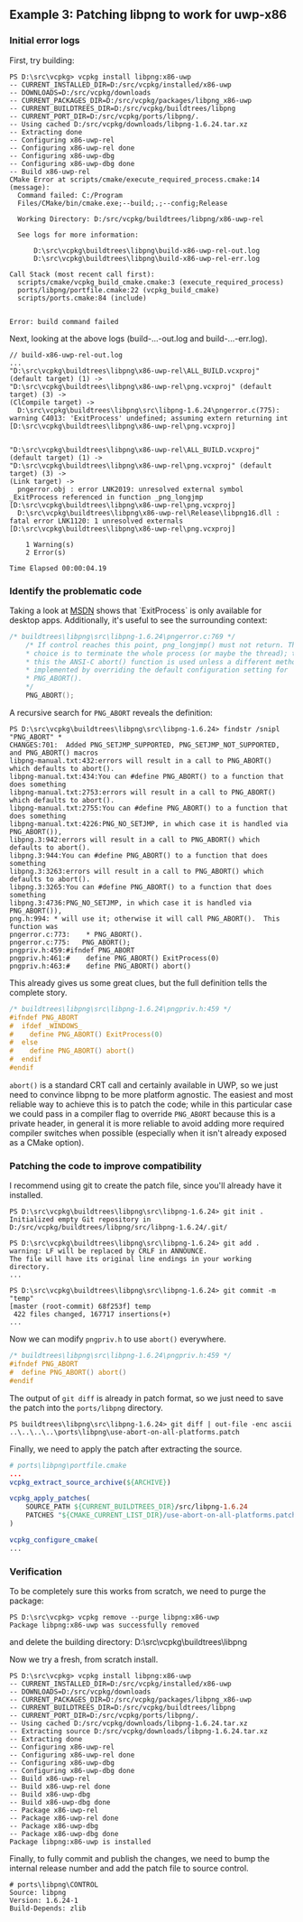 ## Example 3: Patching libpng to work for uwp-x86

### Initial error logs
First, try building:

```
PS D:\src\vcpkg> vcpkg install libpng:x86-uwp
-- CURRENT_INSTALLED_DIR=D:/src/vcpkg/installed/x86-uwp
-- DOWNLOADS=D:/src/vcpkg/downloads
-- CURRENT_PACKAGES_DIR=D:/src/vcpkg/packages/libpng_x86-uwp
-- CURRENT_BUILDTREES_DIR=D:/src/vcpkg/buildtrees/libpng
-- CURRENT_PORT_DIR=D:/src/vcpkg/ports/libpng/.
-- Using cached D:/src/vcpkg/downloads/libpng-1.6.24.tar.xz
-- Extracting done
-- Configuring x86-uwp-rel
-- Configuring x86-uwp-rel done
-- Configuring x86-uwp-dbg
-- Configuring x86-uwp-dbg done
-- Build x86-uwp-rel
CMake Error at scripts/cmake/execute_required_process.cmake:14 (message):
  Command failed: C:/Program
  Files/CMake/bin/cmake.exe;--build;.;--config;Release

  Working Directory: D:/src/vcpkg/buildtrees/libpng/x86-uwp-rel

  See logs for more information:

      D:\src\vcpkg\buildtrees\libpng\build-x86-uwp-rel-out.log
      D:\src\vcpkg\buildtrees\libpng\build-x86-uwp-rel-err.log

Call Stack (most recent call first):
  scripts/cmake/vcpkg_build_cmake.cmake:3 (execute_required_process)
  ports/libpng/portfile.cmake:22 (vcpkg_build_cmake)
  scripts/ports.cmake:84 (include)


Error: build command failed
```

Next, looking at the above logs (build-...-out.log and build-...-err.log).

```
// build-x86-uwp-rel-out.log
...
"D:\src\vcpkg\buildtrees\libpng\x86-uwp-rel\ALL_BUILD.vcxproj" (default target) (1) ->
"D:\src\vcpkg\buildtrees\libpng\x86-uwp-rel\png.vcxproj" (default target) (3) ->
(ClCompile target) -> 
  D:\src\vcpkg\buildtrees\libpng\src\libpng-1.6.24\pngerror.c(775): warning C4013: 'ExitProcess' undefined; assuming extern returning int [D:\src\vcpkg\buildtrees\libpng\x86-uwp-rel\png.vcxproj]


"D:\src\vcpkg\buildtrees\libpng\x86-uwp-rel\ALL_BUILD.vcxproj" (default target) (1) ->
"D:\src\vcpkg\buildtrees\libpng\x86-uwp-rel\png.vcxproj" (default target) (3) ->
(Link target) -> 
  pngerror.obj : error LNK2019: unresolved external symbol _ExitProcess referenced in function _png_longjmp [D:\src\vcpkg\buildtrees\libpng\x86-uwp-rel\png.vcxproj]
  D:\src\vcpkg\buildtrees\libpng\x86-uwp-rel\Release\libpng16.dll : fatal error LNK1120: 1 unresolved externals [D:\src\vcpkg\buildtrees\libpng\x86-uwp-rel\png.vcxproj]

    1 Warning(s)
    2 Error(s)

Time Elapsed 00:00:04.19
```

### Identify the problematic code

Taking a look at [MSDN](https://msdn.microsoft.com/en-us/library/windows/desktop/ms682658(v=vs.85).aspx) shows that `ExitProcess` is only available for desktop apps. Additionally, it's useful to see the surrounding context:

```c
/* buildtrees\libpng\src\libpng-1.6.24\pngerror.c:769 */
    /* If control reaches this point, png_longjmp() must not return. The only
    * choice is to terminate the whole process (or maybe the thread); to do
    * this the ANSI-C abort() function is used unless a different method is
    * implemented by overriding the default configuration setting for
    * PNG_ABORT().
    */
    PNG_ABORT();
```

A recursive search for `PNG_ABORT` reveals the definition:
```
PS D:\src\vcpkg\buildtrees\libpng\src\libpng-1.6.24> findstr /snipl "PNG_ABORT" *
CHANGES:701:  Added PNG_SETJMP_SUPPORTED, PNG_SETJMP_NOT_SUPPORTED, and PNG_ABORT() macros
libpng-manual.txt:432:errors will result in a call to PNG_ABORT() which defaults to abort().
libpng-manual.txt:434:You can #define PNG_ABORT() to a function that does something
libpng-manual.txt:2753:errors will result in a call to PNG_ABORT() which defaults to abort().
libpng-manual.txt:2755:You can #define PNG_ABORT() to a function that does something
libpng-manual.txt:4226:PNG_NO_SETJMP, in which case it is handled via PNG_ABORT()),
libpng.3:942:errors will result in a call to PNG_ABORT() which defaults to abort().
libpng.3:944:You can #define PNG_ABORT() to a function that does something
libpng.3:3263:errors will result in a call to PNG_ABORT() which defaults to abort().
libpng.3:3265:You can #define PNG_ABORT() to a function that does something
libpng.3:4736:PNG_NO_SETJMP, in which case it is handled via PNG_ABORT()),
png.h:994: * will use it; otherwise it will call PNG_ABORT().  This function was
pngerror.c:773:    * PNG_ABORT().
pngerror.c:775:   PNG_ABORT();
pngpriv.h:459:#ifndef PNG_ABORT
pngpriv.h:461:#    define PNG_ABORT() ExitProcess(0)
pngpriv.h:463:#    define PNG_ABORT() abort()
```

This already gives us some great clues, but the full definition tells the complete story.

```c
/* buildtrees\libpng\src\libpng-1.6.24\pngpriv.h:459 */
#ifndef PNG_ABORT
#  ifdef _WINDOWS_
#    define PNG_ABORT() ExitProcess(0)
#  else
#    define PNG_ABORT() abort()
#  endif
#endif
```

`abort()` is a standard CRT call and certainly available in UWP, so we just need to convince libpng to be more platform agnostic. The easiest and most reliable way to achieve this is to patch the code; while in this particular case we could pass in a compiler flag to override `PNG_ABORT` because this is a private header, in general it is more reliable to avoid adding more required compiler switches when possible (especially when it isn't already exposed as a CMake option).

### Patching the code to improve compatibility

I recommend using git to create the patch file, since you'll already have it installed.
```
PS D:\src\vcpkg\buildtrees\libpng\src\libpng-1.6.24> git init .
Initialized empty Git repository in D:/src/vcpkg/buildtrees/libpng/src/libpng-1.6.24/.git/

PS D:\src\vcpkg\buildtrees\libpng\src\libpng-1.6.24> git add .
warning: LF will be replaced by CRLF in ANNOUNCE.
The file will have its original line endings in your working directory.
...

PS D:\src\vcpkg\buildtrees\libpng\src\libpng-1.6.24> git commit -m "temp"
[master (root-commit) 68f253f] temp
 422 files changed, 167717 insertions(+)
...
```

Now we can modify `pngpriv.h` to use `abort()` everywhere.
```c
/* buildtrees\libpng\src\libpng-1.6.24\pngpriv.h:459 */
#ifndef PNG_ABORT
#  define PNG_ABORT() abort()
#endif
```

The output of `git diff` is already in patch format, so we just need to save the patch into the `ports/libpng` directory.
```
PS buildtrees\libpng\src\libpng-1.6.24> git diff | out-file -enc ascii ..\..\..\..\ports\libpng\use-abort-on-all-platforms.patch
```

Finally, we need to apply the patch after extracting the source.
```cmake
# ports\libpng\portfile.cmake
...
vcpkg_extract_source_archive(${ARCHIVE})

vcpkg_apply_patches(
    SOURCE_PATH ${CURRENT_BUILDTREES_DIR}/src/libpng-1.6.24
    PATCHES "${CMAKE_CURRENT_LIST_DIR}/use-abort-on-all-platforms.patch"
)

vcpkg_configure_cmake(
...
```

### Verification

To be completely sure this works from scratch, we need to purge the package:

```
PS D:\src\vcpkg> vcpkg remove --purge libpng:x86-uwp
Package libpng:x86-uwp was successfully removed
```
and delete the building directory: D:\src\vcpkg\buildtrees\libpng

Now we try a fresh, from scratch install.
```
PS D:\src\vcpkg> vcpkg install libpng:x86-uwp
-- CURRENT_INSTALLED_DIR=D:/src/vcpkg/installed/x86-uwp
-- DOWNLOADS=D:/src/vcpkg/downloads
-- CURRENT_PACKAGES_DIR=D:/src/vcpkg/packages/libpng_x86-uwp
-- CURRENT_BUILDTREES_DIR=D:/src/vcpkg/buildtrees/libpng
-- CURRENT_PORT_DIR=D:/src/vcpkg/ports/libpng/.
-- Using cached D:/src/vcpkg/downloads/libpng-1.6.24.tar.xz
-- Extracting source D:/src/vcpkg/downloads/libpng-1.6.24.tar.xz
-- Extracting done
-- Configuring x86-uwp-rel
-- Configuring x86-uwp-rel done
-- Configuring x86-uwp-dbg
-- Configuring x86-uwp-dbg done
-- Build x86-uwp-rel
-- Build x86-uwp-rel done
-- Build x86-uwp-dbg
-- Build x86-uwp-dbg done
-- Package x86-uwp-rel
-- Package x86-uwp-rel done
-- Package x86-uwp-dbg
-- Package x86-uwp-dbg done
Package libpng:x86-uwp is installed
```

Finally, to fully commit and publish the changes, we need to bump the internal release number and add the patch file to source control.

```
# ports\libpng\CONTROL
Source: libpng
Version: 1.6.24-1
Build-Depends: zlib
```
